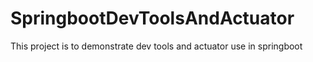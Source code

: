# SpringbootDevToolsAndActuator
This project is to demonstrate dev tools and actuator use in springboot
